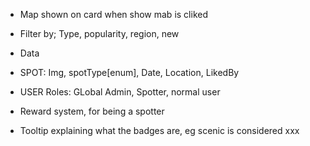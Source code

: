 
- Map shown on card when show mab is cliked
- Filter by; Type, popularity, region, new

- Data
- SPOT: Img, spotType[enum], Date, Location, LikedBy
- USER Roles: GLobal Admin, Spotter, normal user

- Reward system, for being a spotter

- Tooltip explaining what the badges are, eg scenic is considered xxx
